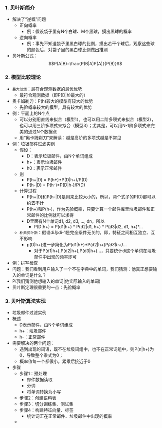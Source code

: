 ### 1. 贝叶斯简介
- 解决了“逆概”问题
  - 正向概率
    - 例：假设袋子里有N个白球、M个黑球，摸出黑球的概率
  - 逆向概率
    - 例：事先不知道袋子里黑白球的比例，摸出若干个球后，观察这些球的颜色后，对袋子里的黑白球比例做出推测
- 贝叶斯公式：$$P(A|B)=\frac{P(B|A)P(A)}{P(B)}$$

### 2. 模型比较理论
- `最大似然`：最符合观测数据的最优优势
  - 最符合观测数据（即P(D|h)最大的）
- 奥卡姆剃刀：P(h)较大的模型有较大的优势
  - 先验概率较大的模型，具有较大的优势
- 例：平面上的N个点
  - 可以分别用直线来拟合（模型1），也可以用二阶多项式来拟合（模型2），也可以用三阶多项式来拟合（模型3）；尤其是，可以用N-1阶多项式来完美的通过N个数据点
  - 用“奥卡姆剃刀”来解读：越是高阶的多项式越是不常见
- 例：垃圾邮件过滤实例
  - 假设：
    - D：表示垃圾邮件，由N个单词组成
    - h+：表示垃圾邮件
    - h0：表示正常邮件
  - 则
    - P(h+|D) = P(h+)*P(D|h+)/P(D)
    - P(h-|D) = P(h-)*P(D|h-)/P(D)
  - 计算过程
    - P(h+|D)和P(h-|D)是用来比较大小的，所以，两个式子的P(D)都可以约去不计
    - P(h+)和P(h-)，作为先验概率，只要计算一个邮件库里垃圾邮件和正常邮件的比例就可以求得
    - D里面有N个单词d1, d2, d3, ..., dn，所以
      - P(D|h+) = P(d1|h+) * P(d2|d1, h+) * P(d3|d2, d1, h+)*...
  - `朴素贝叶斯`：假设di与di-1是完全条件无关的，即，特征之间相互独立、互不影响
    - p(D|h+)进一步简化为P(d1|h+)*P(d2|h+)*P(d3|h+)*...
      - 对于P(d1|h+),P(d2|h+),P(d3|h+)...，只要统计di这个单词在垃圾邮件中出现的频率即可
- 例：拼写检查
- 问题：我们看到用户输入了一个不在字典中的单词，我们猜测：他真正想要输入的单词是什么？
- P(我们猜测他想输入的单词|他实际输入的单词)
- 贝叶斯定理很重要的一点：先验概率

### 3. 贝叶斯算法实现
- 垃圾邮件过滤实例
- 概述
  - D表示邮件，由N个单词组成
  - h+：垃圾邮件
  - h-：正常邮件
- 需要解决的两个问题：
  - 遇到出现的词语，既不在垃圾词组中，也不在正常词组中，则P(n|h+)为0，导致整个乘式为0；
  - 概率值每一个都很小，累乘后接近于0
- 步骤
  - 步骤1：预处理
    - 邮件数据读取
    - 分词
    - 将单词转换为小写
  - 步骤2：创建语料表
  - 步骤3：切分训练集、测试集
  - 步骤4：构建特征向量、标签
    - 统计词汇在正常邮件、垃圾邮件中出现的概率
  - 